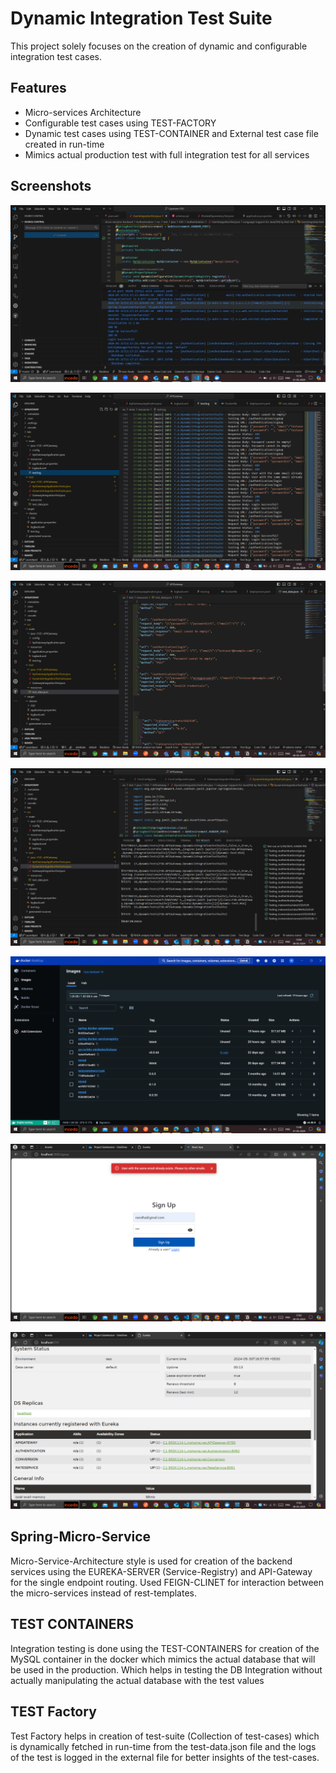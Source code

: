 
# Dynamic Integration Test Suite

This project solely focuses on the creation of dynamic and configurable integration test cases.




## Features

- Micro-services Architecture
- Configurable test cases using TEST-FACTORY
- Dynamic test cases using TEST-CONTAINER and External test case file created in run-time
- Mimics actual production test with full integration test for all services




## Screenshots

![Test-Container](https://github.com/orzTHUNDER/FSD-Capstone/blob/master/Test-Container.png)

![External test logging](https://github.com/orzTHUNDER/FSD-Capstone/blob/master/External-test-log.png)

![External test case soruce](https://github.com/orzTHUNDER/FSD-Capstone/blob/master/External-test-scripts.png)

![Test case results](https://github.com/orzTHUNDER/FSD-Capstone/blob/master/Test-case-results.png)

![Docker images](https://github.com/orzTHUNDER/FSD-Capstone/blob/master/Containerizing.png)


![Sample UI](https://github.com/orzTHUNDER/FSD-Capstone/blob/master/Sample-UI.png)

![Eureka Server](https://github.com/orzTHUNDER/FSD-Capstone/blob/master/Eureka-Server.png)





## Spring-Micro-Service

Micro-Service-Architecture style is used for creation of the backend services using the EUREKA-SERVER (Service-Registry) and API-Gateway for the single endpoint routing. Used FEIGN-CLINET for interaction between the micro-services instead of rest-templates.

## TEST CONTAINERS

Integration testing is done using the TEST-CONTAINERS for creation of the MySQL container in the docker which mimics the actual database that will be used in the production. Which helps in testing the DB Integration without actually manipulating the actual database with the test values

## TEST Factory

Test Factory helps in creation of test-suite (Collection of test-cases) which is dynamically fetched in run-time from the test-data.json file and the logs of the test is logged in the external file for better insights of the test-cases.
